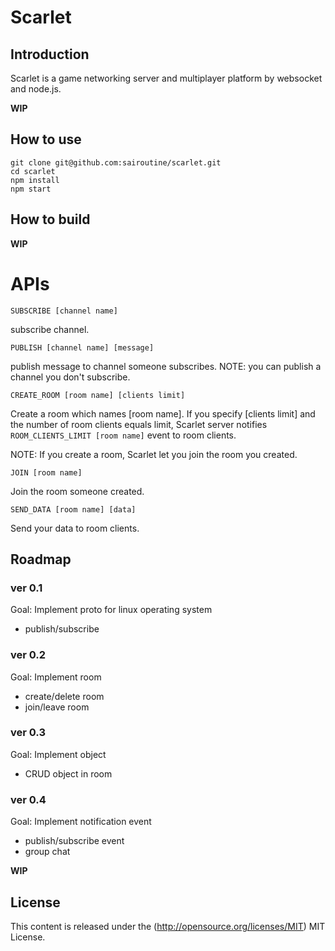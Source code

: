 # Scarlet

## Introduction
Scarlet is a game networking server and multiplayer platform by websocket and node.js.

**WIP**

## How to use
```
git clone git@github.com:sairoutine/scarlet.git
cd scarlet
npm install
npm start
```
## How to build
**WIP**

# APIs
```
SUBSCRIBE [channel name]
```

subscribe channel.

```
PUBLISH [channel name] [message]
```

publish message to channel someone subscribes.
NOTE: you can publish a channel you don't subscribe.


```
CREATE_ROOM [room name] [clients limit]
```

Create a room which names [room name].
If you specify [clients limit] and the number of room clients equals limit,
Scarlet server notifies `ROOM_CLIENTS_LIMIT [room name]` event to room clients.

NOTE: If you create a room, Scarlet let you join the room you created.

```
JOIN [room name]
```
Join the room someone created.

```
SEND_DATA [room name] [data]
```
Send your data to room clients.

## Roadmap

### ver 0.1
Goal: Implement proto for linux operating system
- publish/subscribe

### ver 0.2
Goal: Implement room
- create/delete room
- join/leave room

### ver 0.3
Goal: Implement object
- CRUD object in room

### ver 0.4
Goal: Implement notification event
- publish/subscribe event
- group chat

**WIP**

## License
This content is released under the (http://opensource.org/licenses/MIT) MIT License.
